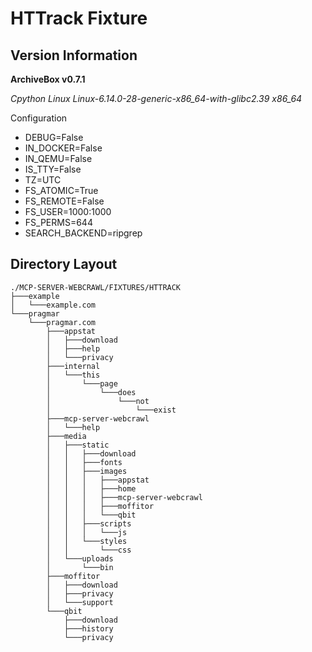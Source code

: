 # HTTrack Fixture

## Version Information

**ArchiveBox v0.7.1**

*Cpython Linux Linux-6.14.0-28-generic-x86_64-with-glibc2.39 x86_64*

Configuration

* DEBUG=False
* IN_DOCKER=False
* IN_QEMU=False
* IS_TTY=False
* TZ=UTC
* FS_ATOMIC=True
* FS_REMOTE=False
* FS_USER=1000:1000
* FS_PERMS=644
* SEARCH_BACKEND=ripgrep

## Directory Layout

```
./MCP-SERVER-WEBCRAWL/FIXTURES/HTTRACK
├───example
│   └───example.com
└───pragmar
    └───pragmar.com
        ├───appstat
        │   ├───download
        │   ├───help
        │   └───privacy
        ├───internal
        │   └───this
        │       └───page
        │           └───does
        │               └───not
        │                   └───exist
        ├───mcp-server-webcrawl
        │   └───help
        ├───media
        │   ├───static
        │   │   ├───download
        │   │   ├───fonts
        │   │   ├───images
        │   │   │   ├───appstat
        │   │   │   ├───home
        │   │   │   ├───mcp-server-webcrawl
        │   │   │   ├───moffitor
        │   │   │   └───qbit
        │   │   ├───scripts
        │   │   │   └───js
        │   │   └───styles
        │   │       └───css
        │   └───uploads
        │       └───bin
        ├───moffitor
        │   ├───download
        │   ├───privacy
        │   └───support
        └───qbit
            ├───download
            ├───history
            └───privacy
```
